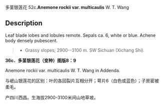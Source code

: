 多茎银莲花
52c.**Anemone rockii var. multicaulis** W. T. Wang

## Description
Leaf blade lobes and lobules remote. Sepals ca. 6, white or blue. Achene body densely pubescent.


> * Grassy slopes; 2900--3100 m. SW Sichuan (Xichang Shi).

**36c．多茎银莲花（变种）图版8：9**

Anemone rockii var. multicaulis W. T. Wang in Addenda.

与岷山银莲花的区别：叶的各回裂片互相分开；萼片6（白色或蓝色）；子房密被柔毛。

产四川西昌。生海拔2900-3100米间山地草坡。
